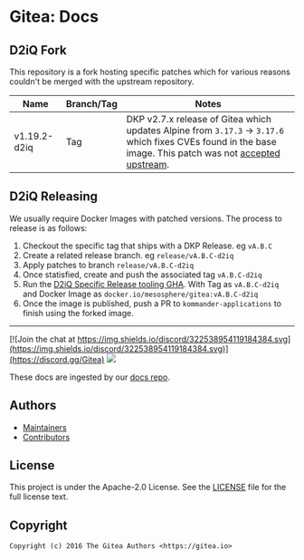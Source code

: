 # Gitea: Docs
## D2iQ Fork

This repository is a fork hosting specific patches which for various reasons couldn't be merged with the upstream repository.

|Name|Branch/Tag|Notes|
|-|-|-|
|v1.19.2-d2iq|Tag| DKP v2.7.x release of Gitea which updates Alpine from `3.17.3` -> `3.17.6` which fixes CVEs found in the base image. This patch was not [accepted upstream](https://github.com/go-gitea/gitea/pull/28641).|

## D2iQ Releasing

We usually require Docker Images with patched versions. The process to release is as follows:
1. Checkout the specific tag that ships with a DKP Release. eg `vA.B.C`
1. Create a related release branch. eg `release/vA.B.C-d2iq`
1. Apply patches to branch `release/vA.B.C-d2iq`
1. Once statisfied, create and push the associated tag `vA.B.C-d2iq`
1. Run the [D2iQ Specific Release tooling GHA](../.github/workflows/d2iq-release-tag-version.yml). With Tag as `vA.B.C-d2iq` and Docker Image as `docker.io/mesosphere/gitea:vA.B.C-d2iq`
1. Once the image is published, push a PR to `kommander-applications` to finish using the forked image.

---

[![Join the chat at https://img.shields.io/discord/322538954119184384.svg](https://img.shields.io/discord/322538954119184384.svg)](https://discord.gg/Gitea)
[![](https://images.microbadger.com/badges/image/gitea/docs.svg)](http://microbadger.com/images/gitea/docs "Get your own image badge on microbadger.com")

These docs are ingested by our [docs repo](https://gitea.com/gitea/gitea-docusaurus).

## Authors

* [Maintainers](https://github.com/orgs/go-gitea/people)
* [Contributors](https://github.com/go-gitea/docs/graphs/contributors)

## License

This project is under the Apache-2.0 License. See the [LICENSE](LICENSE) file
for the full license text.

## Copyright

```
Copyright (c) 2016 The Gitea Authors <https://gitea.io>
```
